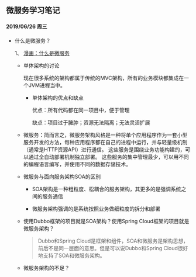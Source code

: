 ## 微服务学习笔记

#### 2019/06/26 周三
+ 什么是微服务？

    1、 [漫画：什么是微服务](https://mp.weixin.qq.com/s/nWy43ZWEWVxELxrb5ZrXOw)

    + 单体架构的讨论
    
        现在很多系统的架构都属于传统的MVC架构，所有的业务模块都集成在一个JVM进程当中。

        - 单体架构的优点和缺点
        
            优点：所有代码都在同一项目中，便于管理

            缺点：项目过于臃肿；资源无法隔离；无法灵活扩展

    + 微服务：简而言之，微服务架构风格是一种将单个应用程序作为一套小型服务开发的方法，每种应用程序都在自己的进程中运行，并与轻量级机制（通常是HTTP资源API）进行通信。 这些服务是围绕业务功能构建的，可以通过全自动部署机制独立部署。 这些服务的集中管理最少，可以用不同的编程语言编写，并使用不同的数据存储技术。

    + 微服务与面向服务架构SOA的区别
    
        + SOA架构是一种粗粒度、松耦合的服务架构，其更多的是强调系统之间的服务通信
        
        + 微服务架构强调的是系统按照业务做细粒度的拆分和部署

    + 使用Dubbo框架的项目就是SOA架构？使用Spring Cloud框架的项目就是微服务架构？

        > Dubbo和Spring Cloud是框架和组件，SOA和微服务是架构思想，前后不是同一层面的意思。但是可以说Dubbo和Spring Cloud很好地支持了SOA和微服务架构。
    
    + 微服务架构的不足？

